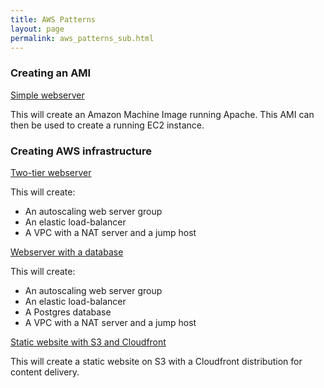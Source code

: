 ```yaml
---
title: AWS Patterns
layout: page
permalink: aws_patterns_sub.html
---
```


### Creating an AMI

[Simple webserver](https://github.com/GeoscienceAustralia/cloud-examples/tree/master/simple-webserver)

This will create an Amazon Machine Image running Apache. This AMI can then be used to create a running EC2 instance.

### Creating AWS infrastructure

[Two-tier webserver](https://github.com/GeoscienceAustralia/cloud-examples/tree/master/two-tier-vpc)

This will create:

 * An autoscaling web server group
 * An elastic load-balancer
 * A VPC with a NAT server and a jump host

[Webserver with a database](https://github.com/GeoscienceAustralia/cloud-examples/tree/master/three-tier-rds)

This will create:

 * An autoscaling web server group
 * An elastic load-balancer
 * A Postgres database
 * A VPC with a NAT server and a jump host

[Static website with S3 and Cloudfront](https://github.com/GeoscienceAustralia/cloud-examples/tree/master/s3-www-cloudfront)

This will create a static website on S3 with a Cloudfront distribution for content delivery.

